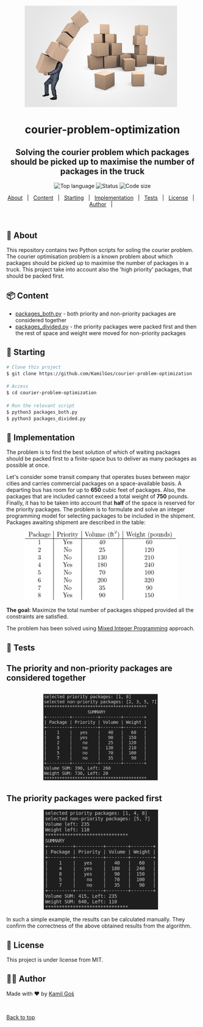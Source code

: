 <!-- image -->
<div align="center" id="top"> 
  <img src=images/header_image.jpg width="400" />
  &#xa0;
</div>

<h1 align="center"> courier-problem-optimization </h1>
<h2 align="center"> Solving the courier problem which packages should be picked up to maximise the number of packages in the truck  </h2>

<!-- https://shields.io/ -->
<p align="center">
  <img alt="Top language" src="https://img.shields.io/badge/Language-Python-yellow?style=for-the-badge&logo=python">
  <img alt="Status" src="https://img.shields.io/badge/Status-done-green?style=for-the-badge">
  <img alt="Code size" src="https://img.shields.io/github/languages/code-size/KamilGos/courier-problem-optimization?style=for-the-badge">
</p>

<!-- table of contents -->
<p align="center">
  <a href="#dart-about">About</a> &#xa0; | &#xa0;
  <a href="#package-content">Content</a> &#xa0; | &#xa0;
  <a href="#checkered_flag-starting">Starting</a> &#xa0; | &#xa0;
  <a href="#eyes-implementation">Implementation</a> &#xa0; | &#xa0;
  <a href="#microscope-tests">Tests</a> &#xa0; | &#xa0;
  <a href="#memo-license">License</a> &#xa0; | &#xa0;
  <a href="#technologist-author">Author</a> &#xa0; | &#xa0;
</p>

<br>


## :dart: About ##

This repository contains two Python scripts for soling the courier problem. The courier optimisation problem is a known problem about which packages should be picked up to maximise the number of packages in a truck. This project take into account also the 'high priority' packages, that should be packed first. 

## :package: Content
* [packages_both.py](packages_both.py) - both priority and non-priority packages are considered together
* [packages_divided.py](packages_divided.py) - the priority packages were packed first and then the rest of space and weight were moved for non-priority packages

## :checkered_flag: Starting ##
```bash
# Clone this project
$ git clone https://github.com/KamilGos/courier-problem-optimization

# Access
$ cd courier-problem-optimization

# Run the relevant script
$ python3 packages_both.py
$ python3 packages_divided.py
```

## :eyes: Implementation ##
The problem is to find the best solution of which of waiting packages should be packed first to a finite-space bus to deliver as many packages as possible at once. 

Let's consider some transit company that operates buses between major cities and carries commercial packages on a space-available basis. A departing bus has room for up to **650** cubic feet of packages. Also, the packages that are included cannot exceed a total weight of **750** pounds. Finally, it has to be taken into account that **half** of the space is reserved for the priority packages. The problem is to formulate and solve an integer programming model for selecting packages to be included in the shipment. Packages awaiting shipment are described in the table: 

<div align="center" id="put_id"> 
  <img src=images/data.png width="400" />
  &#xa0;
</div>


**The goal:** Maximize the total number of packages shipped provided all the constraints are satisfied.

The problem has been solved using [Mixed Integer Programming](https://www.gurobi.com/resource/mip-basics/) approach. 

## :microscope: Tests ##
<h2>The priority and non-priority packages are considered together<h2>

<div align="center" id="put_id"> 
  <img src=images/test1.png width="300" />
  &#xa0;
</div>

<h2>The priority packages were packed first</h2>

<div align="center" id="put_id"> 
  <img src=images/test2.png width="300" />
  &#xa0;
</div>

In such a simple example, the results can be calculated manually. They confirm the correctness of the above obtained results from the algorithm. 

## :memo: License ##

This project is under license from MIT.

## :technologist: Author ##

Made with :heart: by <a href="https://github.com/KamilGos" target="_blank">Kamil Goś</a>

&#xa0;

<a href="#top">Back to top</a>

